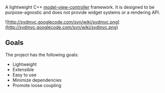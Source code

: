 A lightweight C++ [model-view-controller](http://en.wikipedia.org/wiki/Model-view-controller) framework.  It is designed to be purpose-agnostic and does not provide widget systems or a rendering API.

![http://sydmvc.googlecode.com/svn/wiki/sydmvc.png](http://sydmvc.googlecode.com/svn/wiki/sydmvc.png)

## Goals ##
The project has the following goals:
  * Lightweight
  * Extensible
  * Easy to use
  * Minimize dependencies
  * Promote loose coupling